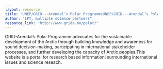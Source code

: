 ```yaml
---
layout: resource
title: "UNEP/GRID-­‐‑Arendal’s Polar ProgrammeUNEP/GRID-­‐‑Arendal’s Polar ProgrammeUNEP/GRID-­‐‑Arendal’s Polar Programme"
author: "IPY, multiple science partners"
resource_link: "http://www.grida.no/polar/"
---
```


GRID-Arendal’s Polar Programme advocates for the sustainable development of the Arctic through building knowledge and awareness for sound decision-making, participating in international stakeholder processes, and further developing the capacity of Arctic peoples.This website is a portal for research based informationl surrounding international issues and science reseach.
